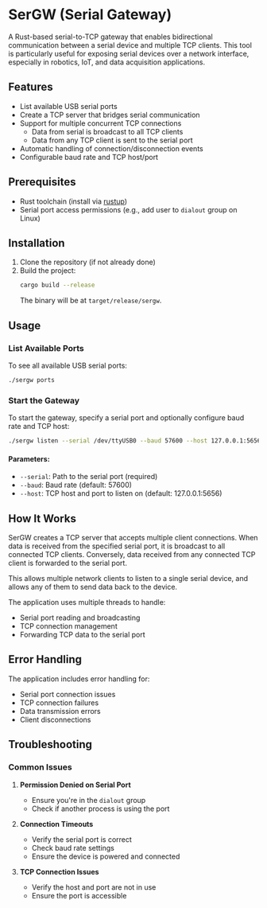 # SerGW (Serial Gateway)

A Rust-based serial-to-TCP gateway that enables bidirectional communication between a serial device and multiple TCP clients. This tool is particularly useful for exposing serial devices over a network interface, especially in robotics, IoT, and data acquisition applications.

## Features

- List available USB serial ports
- Create a TCP server that bridges serial communication
- Support for multiple concurrent TCP connections
  - Data from serial is broadcast to all TCP clients
  - Data from any TCP client is sent to the serial port
- Automatic handling of connection/disconnection events
- Configurable baud rate and TCP host/port

## Prerequisites

- Rust toolchain (install via [rustup](https://rustup.rs/))
- Serial port access permissions (e.g., add user to `dialout` group on Linux)

## Installation

1. Clone the repository (if not already done)
2. Build the project:
   ```bash
   cargo build --release
   ```
   The binary will be at `target/release/sergw`.

## Usage

### List Available Ports

To see all available USB serial ports:

```bash
./sergw ports
```

### Start the Gateway

To start the gateway, specify a serial port and optionally configure baud rate and TCP host:

```bash
./sergw listen --serial /dev/ttyUSB0 --baud 57600 --host 127.0.0.1:5656
```

#### Parameters:
- `--serial`: Path to the serial port (required)
- `--baud`: Baud rate (default: 57600)
- `--host`: TCP host and port to listen on (default: 127.0.0.1:5656)

## How It Works

SerGW creates a TCP server that accepts multiple client connections. When data is received from the specified serial port, it is broadcast to all connected TCP clients. Conversely, data received from any connected TCP client is forwarded to the serial port.

This allows multiple network clients to listen to a single serial device, and allows any of them to send data back to the device.

The application uses multiple threads to handle:
- Serial port reading and broadcasting
- TCP connection management
- Forwarding TCP data to the serial port

## Error Handling

The application includes error handling for:
- Serial port connection issues
- TCP connection failures
- Data transmission errors
- Client disconnections

## Troubleshooting

### Common Issues

1. **Permission Denied on Serial Port**
   - Ensure you're in the `dialout` group
   - Check if another process is using the port

2. **Connection Timeouts**
   - Verify the serial port is correct
   - Check baud rate settings
   - Ensure the device is powered and connected

3. **TCP Connection Issues**
   - Verify the host and port are not in use
   - Ensure the port is accessible
